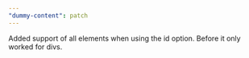 ```yaml
---
"dummy-content": patch
---
```


Added support of all elements when using the id option. Before it only worked for divs.
